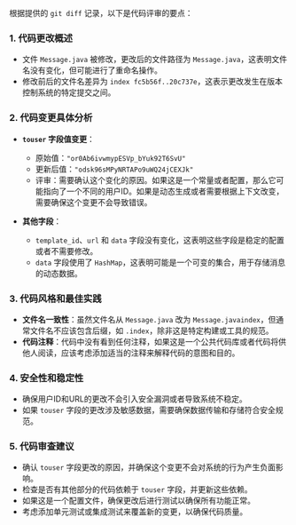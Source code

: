 根据提供的 `git diff` 记录，以下是代码评审的要点：

### 1. 代码更改概述
- 文件 `Message.java` 被修改，更改后的文件路径为 `Message.java`，这表明文件名没有变化，但可能进行了重命名操作。
- 修改前后的文件名差异为 `index fc5b56f..20c737e`，这表示更改发生在版本控制系统的特定提交之间。

### 2. 代码变更具体分析
- **`touser` 字段值变更**：
  - 原始值：`"or0Ab6ivwmypESVp_bYuk92T6SvU"`
  - 更新后值：`"odsk96sMPyNRTAPo9uWQ24jCEXJk"`
  - 评审：需要确认这个变化的原因。如果这是一个常量或者配置，那么它可能指向了一个不同的用户ID。如果是动态生成或者需要根据上下文改变，需要确保这个变更不会导致错误。

- **其他字段**：
  - `template_id`、`url` 和 `data` 字段没有变化，这表明这些字段是稳定的配置或者不需要修改。
  - `data` 字段使用了 `HashMap`，这表明可能是一个可变的集合，用于存储消息的动态数据。

### 3. 代码风格和最佳实践
- **文件名一致性**：虽然文件名从 `Message.java` 改为 `Message.javaindex`，但通常文件名不应该包含后缀，如 `.index`，除非这是特定构建或工具的规范。
- **代码注释**：代码中没有看到任何注释，如果这是一个公共代码库或者代码将供他人阅读，应该考虑添加适当的注释来解释代码的意图和目的。

### 4. 安全性和稳定性
- 确保用户ID和URL的更改不会引入安全漏洞或者导致系统不稳定。
- 如果 `touser` 字段的更改涉及敏感数据，需要确保数据传输和存储符合安全规范。

### 5. 代码审查建议
- 确认 `touser` 字段更改的原因，并确保这个变更不会对系统的行为产生负面影响。
- 检查是否有其他部分的代码依赖于 `touser` 字段，并更新这些依赖。
- 如果这是一个配置文件，确保更改后进行测试以确保所有功能正常。
- 考虑添加单元测试或集成测试来覆盖新的变更，以确保代码质量。